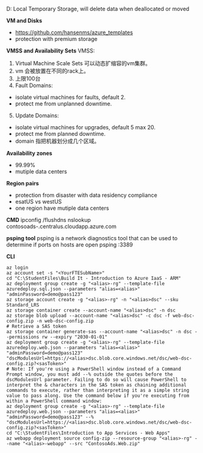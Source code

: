 D: Local Temporary Storage, will delete data when deallocated or moved

**VM and Disks**
- https://github.com/hansenms/azure_templates
- protection with premium storage

**VMSS and Availability Sets**
VMSS: 
1. Virtual Machine Scale Sets 可以动态扩缩容的vm集群。
2. vm 会被放置在不同的rack上。
3. 上限100台
4. Fault Domains: 
- isolate virtual machines for faults, default 2.
- protect me from unplanned downtime.
5. Update Domains: 
- isolate virtual machines for upgrades, default 5 max 20.
- protect me from planned downtime.
- domain 指把机器划分成几个区域。

**Availability zones**
- 99.99%
- mutiple data centers

**Region pairs**
- protection from disaster with data residency compliance
- esatUS vs westUS
- one region have mutiple data centers

**CMD**
ipconfig /flushdns
nslookup contosoads-<alias>.centralus.cloudapp.azure.com

**psping tool**
psping is a network diagnostics tool that can be used to determine if ports on hosts are open
psping <webserverIPAddress>:3389

**CLI**
```
az login
az account set -s "<YourFTESubName>"
cd "C:\StudentFiles\Build It - Introduction to Azure IaaS - ARM"
az deployment group create -g "<alias>-rg" --template-file azuredeploy.sql.json --parameters "alias=<alias>" "adminPassword=demo@pass123"
az storage account create -g "<alias>-rg" -n "<alias>dsc" --sku Standard_LRS
az storage container create --account-name "<alias>dsc" -n dsc
az storage blob upload --account-name "<alias>dsc" -c dsc -f web-dsc-config.zip -n web-dsc-config.zip
# Retrieve a SAS token
az storage container generate-sas --account-name "<alias>dsc" -n dsc --permissions rw --expiry "2030-01-01"
az deployment group create -g "<alias>-rg" --template-file azuredeploy.web.json --parameters "alias=<alias>" "adminPassword=demo@pass123" "dscModulesUrl=https://<alias>dsc.blob.core.windows.net/dsc/web-dsc-config.zip?<sasToken>"
# Note: If you're using a PowerShell window instead of a Command Prompt window, you must add --% outside the quotes before the dscModulesUrl parameter. Failing to do so will cause PowerShell to interpret the & characters in the SAS token as chaining additional commands to execute, rather than interpreting it as a simple string value to pass along. Use the command below if you're executing from within a PowerShell command window:
az deployment group create -g "<alias>-rg" --template-file azuredeploy.web.json --parameters "alias=<alias>" "adminPassword=demo@pass123" --% "dscModulesUrl=https://<alias>dsc.blob.core.windows.net/dsc/web-dsc-config.zip?<sasToken>"
cd "C:\StudentFiles\Introduction to App Services - Web Apps"
az webapp deployment source config-zip --resource-group "<alias>-rg" --name "<alias>-webapp" --src "ContosoAds.Web.zip"
```